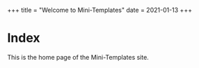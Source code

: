 +++
title = "Welcome to Mini-Templates"
date = 2021-01-13
+++

# Index

This is the home page of the Mini-Templates site.